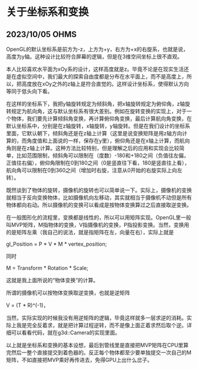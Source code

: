 ﻿# 关于坐标系和变换

## 2023/10/05  OHMS

OpenGL的默认坐标系是前方为-z，上方为+y，右方为+x的右旋系，也就是说，高度为y轴。这种设计比较符合屏幕的逻辑，但是在3维空间坐标上很不直观。

本人比较喜欢水平面为xOy系的设计，这样高度就是z。毕竟不论是在现实生活还是在虚拟空间中，我们最大的探索自由度都是分布在水平面上，而不是高度上，所以，把高度放在xOy之外的z轴上是符合直觉的。这样设计坐标系，使得默认方向等同于低头向下看。

在这样的坐标系下，我把y轴旋转规定为倾斜角，把x轴旋转规定为俯仰角，z轴旋转规定为航向角，这与默认坐标系有很大差别。例如在旋转变换的实现上，对于一个物体，我们要先计算倾斜角变换，再计算俯仰角变换，最后计算航向角变换，在默认坐标系中，分别是在z轴旋转，x轴旋转，y轴旋转。但是在我们设计的坐标系里面，它默认朝下，倾斜角还是在z轴上计算（这里是说变换矩阵是用z轴方向计算的，而角度值和上面说的一样，保存在y里），俯仰角还是在x轴上计算，而航向角则是在z轴上计算。这种方法比较特别，但是理解之后的应用和实现会比较简单，比如范围限制，倾斜角可以限制在（度数）-180和+180之间（负值往左偏，正值往右偏），俯仰角限制在0到180之间（0是竖直往下看，180是竖直往上看），航向角可以限制在0到360之间（增加时右旋，注意从0开始的右旋实际上向左转）。

既然谈到了物体的旋转，摄像机的旋转也可以简单说一下。实际上，摄像机的变换就相当于反向变换物体，比如摄像机向左移动，其实就相当于摄像机不动但是所有物体都向右动。所以摄像机的变换可以看成是按物体变换算过之后直接取逆变换。

在一般图形化的流程里，变换都是线性的，所以可以用矩阵实现。OpenGL里一般叫MVP矩阵，M指物体的变换，V指摄像机的变换，P指投影变换。当然，变换用的是矩阵左乘（我自己的说法，就是指矩阵在左，向量在右），实际上就是

gl_Position = P * V * M * vertex_position;

同时

M = Transform * Rotation * Scale;

这就是我上面所说的“物体变换”的计算。

所谓的摄像机可以按物体变换取逆变换，也就是逆矩阵

V = (T * R)^(-1)，

当然，实际实现的时候我没有用逆矩阵的逻辑，毕竟这样就多一层求逆的消耗。实际上我是完全反着求，就是把计算过程逆转，而不是像上面正着求然后取个逆。详细可以看看代码，就在g3d::Camera的实现里面。

以上就是坐标系和变换的基本设想，最后到管线里是直接把MVP矩阵在CPU里算完然后一整个直接提交到着色器的。反正每个物体都至少要单独提交一次自己的M矩阵，不如直接把MVP乘好再传进去，免得GPU上出什么岔子。
